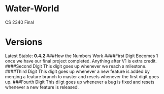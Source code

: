 # Water-World
CS 2340 Final

Versions
========
Latest Stable: **0.4.2**
###How the Numbers Work
####First Digit
Becomes 1 once we have our final project completed. Anything after V1 is extra credit.
####Second Digit
This digit goes up whenever we reach a milestone.
####Third Digit
This digit goes up whenever a new feature is added by merging a feature branch to master and resets whenever the first digit goes up.
###Fourth Digit
This diigt goes up whenever a bug is fixed and resets whenever a new feature is released. 
